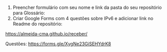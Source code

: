 1) Preencher formulário com seu nome e link da pasta do seu repositório para Glossário:
2) Criar Google Forms com 4 questões sobre IPv6 e adicionar link no Readme do repositório:

https://almeida-cma.github.io/receber/  

Questões:
https://forms.gle/XygNe23GiSEHYdrK8
